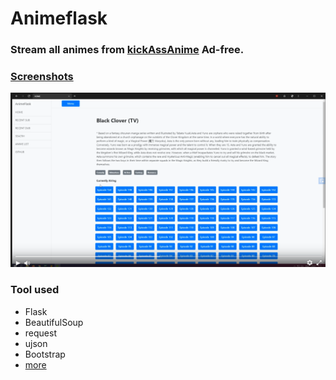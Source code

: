 # Animeflask
### Stream all animes from  [kickAssAnime](https://www1.kickassanime.rs/) Ad-free.
### [Screenshots](https://github.com/Y-KUN-21/animeflask/blob/main/screenshots/)

[![Watch the video](https://github.com/Y-KUN-21/animeflask/blob/main/screenshots/player.png)](https://streamable.com/6nojux)

### Tool used
- Flask
- BeautifulSoup
- request
- ujson
- Bootstrap
- [more](https://github.com/Y-KUN-21/animeflask/blob/main/requirements.txt)
